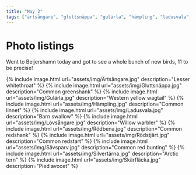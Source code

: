 ```yaml
---
title: "May 2"
tags: ["ärtsångare", "gluttsnäppa", "gulärla", "hämpling", "ladusvala", "lövsångare", "rödbena", "rödstjärt", "sävsparv", "silvertärna", "skärfläcka"]
---
```

# Photo listings
Went to Beijershamn today and got to see a whole bunch of new birds, 11 to be precise!

{% include image.html url="assets/img/Ärtsångare.jpg" description="Lesser whitethroat" %}
{% include image.html url="assets/img/Gluttsnäppa.jpg" description="Common greenshank" %}
{% include image.html url="assets/img/Gulärla.jpg" description="Western yellow wagtail" %}
{% include image.html url="assets/img/Hämpling.jpg" description="Common linnet" %}
{% include image.html url="assets/img/Ladusvala.jpg" description="Barn swallow" %}
{% include image.html url="assets/img/Lövsångare.jpg" description="Willow warbler" %}
{% include image.html url="assets/img/Rödbena.jpg" description="Common redshank" %}
{% include image.html url="assets/img/Rödstjärt.jpg" description="Common redstart" %}
{% include image.html url="assets/img/Sävsparv.jpg" description="Common red bunting" %}
{% include image.html url="assets/img/Silvertärna.jpg" description="Arctic tern" %}
{% include image.html url="assets/img/Skärfläcka.jpg" description="Pied avocet" %}
